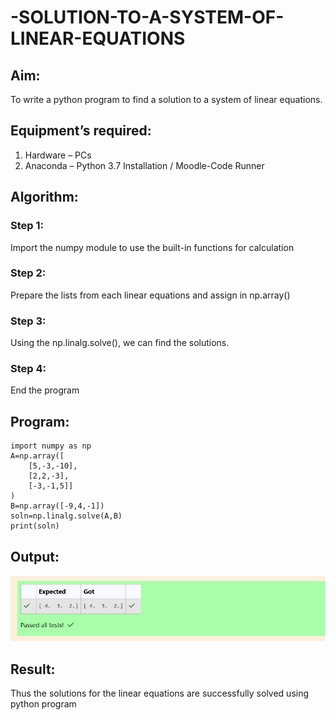 # -SOLUTION-TO-A-SYSTEM-OF-LINEAR-EQUATIONS
## Aim:
To write a python program to find a solution to a system of linear equations.
## Equipment’s required:
1. 	Hardware – PCs
2. 	Anaconda – Python 3.7 Installation / Moodle-Code Runner
## Algorithm:
### Step 1: 
Import the numpy module to use the built-in functions for calculation
### Step 2: 
Prepare the lists from each linear equations and assign in np.array()
### Step 3: 
Using the np.linalg.solve(), we can find the solutions.
### Step 4: 
End the program
## Program:
```
import numpy as np
A=np.array([
    [5,-3,-10],
    [2,2,-3],
    [-3,-1,5]]
)
B=np.array([-9,4,-1])
soln=np.linalg.solve(A,B)
print(soln)
```


## Output:
![result pic](ex01.png)
## Result: 
Thus the solutions for the linear equations are successfully solved using python program

